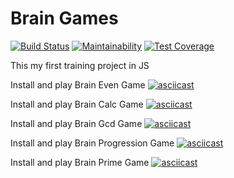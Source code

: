 # Brain Games
[![Build Status](https://travis-ci.org/Simp-lexx/project-lvl1-s416.svg?branch=master)](https://travis-ci.org/Simp-lexx/project-lvl1-s416)
[![Maintainability](https://api.codeclimate.com/v1/badges/17d1d218b21c748cd9c3/maintainability)](https://codeclimate.com/github/Simp-lexx/project-lvl1-s416/maintainability)
[![Test Coverage](https://api.codeclimate.com/v1/badges/17d1d218b21c748cd9c3/test_coverage)](https://codeclimate.com/github/Simp-lexx/project-lvl1-s416/test_coverage)

This my first training project in JS

Install and play Brain Even Game
[![asciicast](https://asciinema.org/a/jp8Tysob0fnkC9asQ3Up6d4d8.svg)](https://asciinema.org/a/jp8Tysob0fnkC9asQ3Up6d4d8)

Install and play Brain Calc Game
[![asciicast](https://asciinema.org/a/MCbgUOT08kiARv5nmy6kOp7tK.svg)](https://asciinema.org/a/MCbgUOT08kiARv5nmy6kOp7tK)

Install and play Brain Gcd Game
[![asciicast](https://asciinema.org/a/cQpSAJDe5ttklUxeidhqtSNwW.svg)](https://asciinema.org/a/cQpSAJDe5ttklUxeidhqtSNwW)

Install and play Brain Progression Game
[![asciicast](https://asciinema.org/a/1xY3KwH1zO0AoGe5aFQyzXIJn.svg)](https://asciinema.org/a/1xY3KwH1zO0AoGe5aFQyzXIJn)

Install and play Brain Prime Game
[![asciicast](https://asciinema.org/a/54gtt5tfzDi5gg3UH37y9z7fR.svg)](https://asciinema.org/a/54gtt5tfzDi5gg3UH37y9z7fR)
